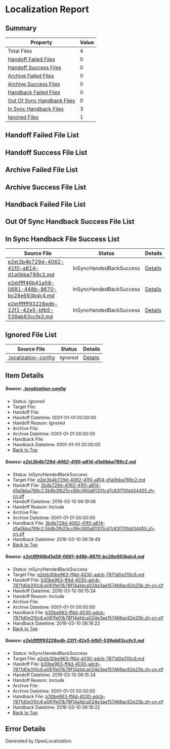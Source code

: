 # <a name='report-top'></a> Localization Report

## Summary
 Property | Value 
 -------- | ----- 
 Total Files | 4
[ Handoff Failed Files ](#handoff-failed-list)| 0
[ Handoff Success Files ](#handoff-success-list)| 0
[ Archive Failed Files ](#archive-failed-list)| 0
[ Archive Success Files ](#archive-success-list)| 0
[ Handback Failed Files ](#handback-failed-list)| 0
[ Out Of Sync Handback Files ](#outofsync-handback-success-list)| 0
[ In Sync Handback Files ](#insync-handback-success-list)| 3
[ Ignored Files ](#ignored-list)| 1

## <a name='handoff-failed-list'></a> Handoff Failed File List

## <a name='handoff-success-list'></a> Handoff Success File List

## <a name='archive-failed-list'></a> Archive Failed File List

## <a name='archive-success-list'></a> Archive Success File List

## <a name='handback-failed-list'></a> Handback Failed File List

## <a name='outofsync-handback-success-list'></a> Out Of Sync Handback Success File List

## <a name='insync-handback-success-list'></a> In Sync Handback File Success List
 Source File | Status | Details 
 ----------- | ------ | ------- 
 [e2e\3b4b729d-4062-41f0-a814-d1a0bba789c2.md](https://github.com/OpenLocalizationTest/oltest/blob/c22415415dfc4091e2d5f6d9c5457e9c3cc018d1/e2e/3b4b729d-4062-41f0-a814-d1a0bba789c2.md) | InSyncHandedBackSuccess | [Details](#b28455d5beafec6825abbb96bd042a7983d8c0cf1)
 [e2e\ffff46b41a58-0681-448b-8670-bc28e693bdc4.md](https://github.com/OpenLocalizationTest/oltest/blob/c22415415dfc4091e2d5f6d9c5457e9c3cc018d1/e2e/ffff46b41a58-0681-448b-8670-bc28e693bdc4.md) | InSyncHandedBackSuccess | [Details](#f8666baf7143e44732b37c23c11bfdc81f45897d2)
 [e2e\ffffff93228edb-22f1-42e5-bfb5-539ab63ccfe3.md](https://github.com/OpenLocalizationTest/oltest/blob/c22415415dfc4091e2d5f6d9c5457e9c3cc018d1/e2e/ffffff93228edb-22f1-42e5-bfb5-539ab63ccfe3.md) | InSyncHandedBackSuccess | [Details](#f8666baf7143e44732b37c23c11bfdc81f45897d3)

## <a name='ignored-list'></a> Ignored File List
 Source File | Status | Details 
 ----------- | ------ | ------- 
 [.localization-config](https://github.com/OpenLocalizationTest/oltest/blob/c22415415dfc4091e2d5f6d9c5457e9c3cc018d1/.localization-config) | Ignored | [Details](#66aca4b1c2f43b14ec41e0e427345df94af1d5e10)

## Item Details
##### <a name='66aca4b1c2f43b14ec41e0e427345df94af1d5e10'></a> Source: [.localization-config](https://github.com/OpenLocalizationTest/oltest/blob/c22415415dfc4091e2d5f6d9c5457e9c3cc018d1/.localization-config)
* Status: Ignored
* Target File: 
* Handoff File: 
* Handoff Datetime: 0001-01-01 00:00:00
* Handoff Reason: Ignored
* Archive File: 
* Archive Datetime: 0001-01-01 00:00:00
* Handback File: 
* Handback Datetime: 0001-01-01 00:00:00
* [Back to Top](#report-top)

##### <a name='b28455d5beafec6825abbb96bd042a7983d8c0cf1'></a> Source: [e2e\3b4b729d-4062-41f0-a814-d1a0bba789c2.md](https://github.com/OpenLocalizationTest/oltest/blob/c22415415dfc4091e2d5f6d9c5457e9c3cc018d1/e2e/3b4b729d-4062-41f0-a814-d1a0bba789c2.md)
* Status: InSyncHandedBackSuccess
* Target File: [e2e\3b4b729d-4062-41f0-a814-d1a0bba789c2.md](https://github.com/OpenLocalizationTestOrg/oltest.zh-cn/blob/4d67f82a29b7c27be8c46994ce3a04a6b2379958/e2e/3b4b729d-4062-41f0-a814-d1a0bba789c2.md)
* Handoff File: [3b4b729d-4062-41f0-a814-d1a0bba789c2.5b8b3fb25cc89c060a81301cd7c83f70fdd34455.zh-cn.xlf](https://github.com/OpenLocalizationTestOrg/olhandoff/blob/e2bb61d725fc1a8f7f9af96c05d458f8e6d080db/ol-handoff/OpenLocalizationTestOrg/oltest.zh-cn/xinjiang/ht/3b4b729d-4062-41f0-a814-d1a0bba789c2.5b8b3fb25cc89c060a81301cd7c83f70fdd34455.zh-cn.xlf)
* Handoff Datetime: 2016-03-10 06:19:06
* Handoff Reason: Include
* Archive File: 
* Archive Datetime: 0001-01-01 00:00:00
* Handback File: [3b4b729d-4062-41f0-a814-d1a0bba789c2.5b8b3fb25cc89c060a81301cd7c83f70fdd34455.zh-cn.xlf](https://github.com/OpenLocalizationTestOrg/olhandback/blob/f84be609ff71232f43152870af7bc09abfba51f7/ol-handback/OpenLocalizationTestOrg/oltest.zh-cn/xinjiang/ht/3b4b729d-4062-41f0-a814-d1a0bba789c2.5b8b3fb25cc89c060a81301cd7c83f70fdd34455.zh-cn.xlf)
* Handback Datetime: 2016-03-10 06:19:49
* [Back to Top](#report-top)

##### <a name='f8666baf7143e44732b37c23c11bfdc81f45897d2'></a> Source: [e2e\ffff46b41a58-0681-448b-8670-bc28e693bdc4.md](https://github.com/OpenLocalizationTest/oltest/blob/c22415415dfc4091e2d5f6d9c5457e9c3cc018d1/e2e/ffff46b41a58-0681-448b-8670-bc28e693bdc4.md)
* Status: InSyncHandedBackSuccess
* Target File: [e2e\b30be963-ff4d-4030-adcb-7871d0e310c6.md](https://github.com/OpenLocalizationTestOrg/oltest.zh-cn/blob/be6a6af32cd995fc8fb58ed3d5aa668d1b42afa8/e2e/b30be963-ff4d-4030-adcb-7871d0e310c6.md)
* Handoff File: [b30be963-ff4d-4030-adcb-7871d0e310c6.e061fe01b78f14a1dca024e3ae157466ac62e25b.zh-cn.xlf](https://github.com/OpenLocalizationTestOrg/olhandoff/blob/ff3d416beb58750a32c9a0a7201a4b6f23ee2116/ol-handoff/OpenLocalizationTestOrg/oltest.zh-cn/xinjiang/ht/b30be963-ff4d-4030-adcb-7871d0e310c6.e061fe01b78f14a1dca024e3ae157466ac62e25b.zh-cn.xlf)
* Handoff Datetime: 2016-03-10 06:15:24
* Handoff Reason: Include
* Archive File: 
* Archive Datetime: 0001-01-01 00:00:00
* Handback File: [b30be963-ff4d-4030-adcb-7871d0e310c6.e061fe01b78f14a1dca024e3ae157466ac62e25b.zh-cn.xlf](https://github.com/OpenLocalizationTestOrg/olhandback/blob/28665eb84195ab2a7f4652b523fb897d41b94da6/ol-handback/OpenLocalizationTestOrg/oltest.zh-cn/xinjiang/ht/b30be963-ff4d-4030-adcb-7871d0e310c6.e061fe01b78f14a1dca024e3ae157466ac62e25b.zh-cn.xlf)
* Handback Datetime: 2016-03-10 06:16:22
* [Back to Top](#report-top)

##### <a name='f8666baf7143e44732b37c23c11bfdc81f45897d3'></a> Source: [e2e\ffffff93228edb-22f1-42e5-bfb5-539ab63ccfe3.md](https://github.com/OpenLocalizationTest/oltest/blob/c22415415dfc4091e2d5f6d9c5457e9c3cc018d1/e2e/ffffff93228edb-22f1-42e5-bfb5-539ab63ccfe3.md)
* Status: InSyncHandedBackSuccess
* Target File: [e2e\b30be963-ff4d-4030-adcb-7871d0e310c6.md](https://github.com/OpenLocalizationTestOrg/oltest.zh-cn/blob/be6a6af32cd995fc8fb58ed3d5aa668d1b42afa8/e2e/b30be963-ff4d-4030-adcb-7871d0e310c6.md)
* Handoff File: [b30be963-ff4d-4030-adcb-7871d0e310c6.e061fe01b78f14a1dca024e3ae157466ac62e25b.zh-cn.xlf](https://github.com/OpenLocalizationTestOrg/olhandoff/blob/ff3d416beb58750a32c9a0a7201a4b6f23ee2116/ol-handoff/OpenLocalizationTestOrg/oltest.zh-cn/xinjiang/ht/b30be963-ff4d-4030-adcb-7871d0e310c6.e061fe01b78f14a1dca024e3ae157466ac62e25b.zh-cn.xlf)
* Handoff Datetime: 2016-03-10 06:15:24
* Handoff Reason: Include
* Archive File: 
* Archive Datetime: 0001-01-01 00:00:00
* Handback File: [b30be963-ff4d-4030-adcb-7871d0e310c6.e061fe01b78f14a1dca024e3ae157466ac62e25b.zh-cn.xlf](https://github.com/OpenLocalizationTestOrg/olhandback/blob/28665eb84195ab2a7f4652b523fb897d41b94da6/ol-handback/OpenLocalizationTestOrg/oltest.zh-cn/xinjiang/ht/b30be963-ff4d-4030-adcb-7871d0e310c6.e061fe01b78f14a1dca024e3ae157466ac62e25b.zh-cn.xlf)
* Handback Datetime: 2016-03-10 06:16:22
* [Back to Top](#report-top)


## Error Details

Generated by OpenLocalization.

